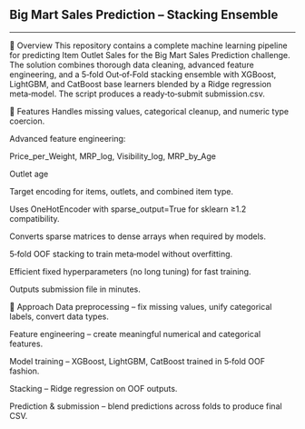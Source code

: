 ## Big Mart Sales Prediction – Stacking Ensemble
-------------------------------------------------
📌 Overview
This repository contains a complete machine learning pipeline for predicting Item Outlet Sales for the Big Mart Sales Prediction challenge.
The solution combines thorough data cleaning, advanced feature engineering, and a 5‑fold Out‑of‑Fold stacking ensemble with XGBoost, LightGBM, and CatBoost base learners blended by a Ridge regression meta‑model.
The script produces a ready‑to‑submit submission.csv.

🚀 Features
Handles missing values, categorical cleanup, and numeric type coercion.

Advanced feature engineering:

Price_per_Weight, MRP_log, Visibility_log, MRP_by_Age

Outlet age

Target encoding for items, outlets, and combined item type.

Uses OneHotEncoder with sparse_output=True for sklearn ≥1.2 compatibility.

Converts sparse matrices to dense arrays when required by models.

5‑fold OOF stacking to train meta‑model without overfitting.

Efficient fixed hyperparameters (no long tuning) for fast training.

Outputs submission file in minutes.

📜 Approach
Data preprocessing – fix missing values, unify categorical labels, convert data types.

Feature engineering – create meaningful numerical and categorical features.

Model training – XGBoost, LightGBM, CatBoost trained in 5‑fold OOF fashion.

Stacking – Ridge regression on OOF outputs.

Prediction & submission – blend predictions across folds to produce final CSV.
